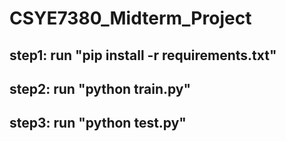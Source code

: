 # CSYE7380_Midterm_Project


## step1: run "pip install -r requirements.txt"
## step2: run "python train.py"
## step3: run "python test.py"
